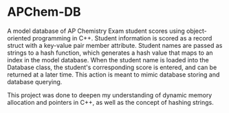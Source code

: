 # APChem-DB
A model database of AP Chemistry Exam student scores using object-oriented programming in C++. Student information is scored as a record struct with a key-value pair member attribute. Student names are passed as strings to a hash function, which generates a hash value that maps to an index in the model database. When the student name is loaded into the Database class, the student's corresponding score is entered, and can be returned at a later time. This action is meant to mimic database storing and database querying.

This project was done to deepen my understanding of dynamic memory allocation and pointers in C++, as well as the concept of hashing strings.
